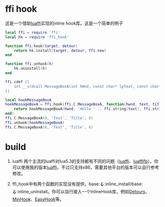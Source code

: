 # ffi hook

这是一个借助[luaffi](https://github.com/jmckaskill/luaffi)实现的inline hook库。这是一个简单的例子

``` lua
local ffi = require 'ffi'
local hk = require 'ffi_hook'

function ffi.hook(target, detour)
    return hk.install(target, detour, ffi.new)
end

function ffi.unhook(h)
    hk.uninstall(h)
end

ffi.cdef [[
    int __stdcall MessageBoxA(int hWnd, const char* lpText, const char* lpCaption, unsigned int uType);
]]

local hookMessageBoxA 
hookMessageBoxA = ffi.hook(ffi.C.MessageBoxA, function(hwnd, text, title, type)
    return hookMessageBoxA(hwnd, 'Hello ' .. ffi.string(text), ffi.string(title), type)
end)
ffi.C.MessageBoxA(0, 'Test', 'Title', 0)
ffi.unhook(hookMessageBoxA)
ffi.C.MessageBoxA(0, 'Test', 'Title', 0)
```

# build

1. luaffi 两个主流的luaffi对lua5.3的支持都有不同的问题（[luaffi](https://github.com/jmckaskill/luaffi)、[luaffifb](https://github.com/facebookarchive/luaffifb)）。你可以使用我的版本[luaffi](https://github.com/actboy168/YDWE/tree/master/OpenSource/luaffi)，不过只支持x86，需要其他平台的版本可以自行参考修改。

2. ffi_hook中有两个函数的实现没有提供，base::hook::inline_install/base::hook::inline_uninstall。你可以自行接入一个InlineHook库，例如[Detours](https://www.microsoft.com/en-us/research/project/detours)、[MinHook](https://github.com/TsudaKageyu/minhook)、[EasyHook](https://github.com/EasyHook/EasyHook)等。
